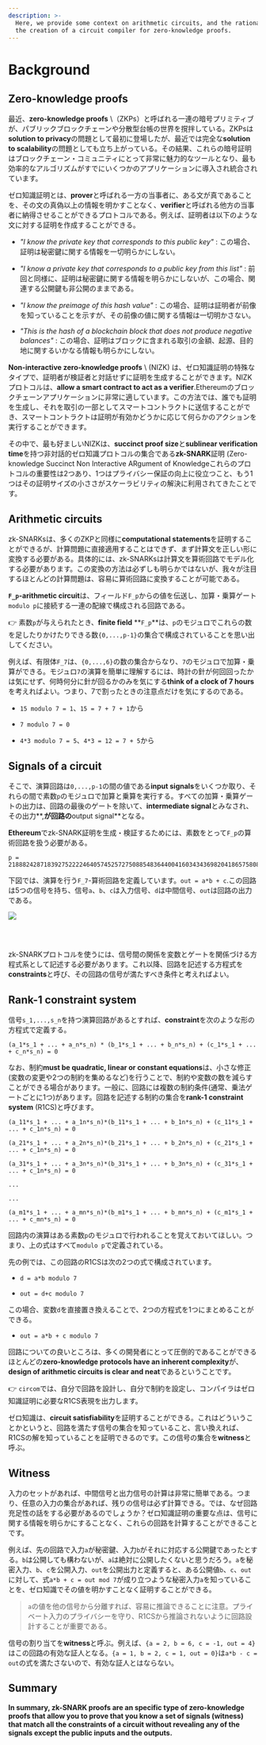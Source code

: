 ```yaml
---
description: >-
  Here, we provide some context on arithmetic circuits, and the rationale for
  the creation of a circuit compiler for zero-knowledge proofs.
---
```

# Background
## Zero-knowledge proofs <a id="zero-knowledge-proofs"></a>
最近、**zero-knowledge proofs** \（ZKPs）と呼ばれる一連の暗号プリミティブが、パブリックブロックチェーンや分散型台帳の世界を撹拌している。ZKPsは**solution to privacy**の問題として最初に登場したが、最近では完全な**solution to scalability**の問題としても立ち上がっている。その結果、これらの暗号証明はブロックチェーン・コミュニティにとって非常に魅力的なツールとなり、最も効率的なアルゴリズムがすでにいくつかのアプリケーションに導入され統合されています。

ゼロ知識証明とは、**prover**と呼ばれる一方の当事者に、ある文が真であることを、その文の真偽以上の情報を明かすことなく、**verifier**と呼ばれる他方の当事者に納得させることができるプロトコルである。例えば、証明者は以下のような文に対する証明を作成することができる。

* *"I know the private key that corresponds to this public key"* : この場合、証明は秘密鍵に関する情報を一切明らかにしない。

* *"I know a private key that corresponds to a public key from this list"* : 前回と同様に、証明は秘密鍵に関する情報を明らかにしないが、この場合、関連する公開鍵も非公開のままである。

* *"I know the preimage of this hash value"* : この場合、証明は証明者が前像を知っていることを示すが、その前像の値に関する情報は一切明かさない。

* *"This is the hash of a blockchain block that does not produce negative balances"* : この場合、証明はブロックに含まれる取引の金額、起源、目的地に関するいかなる情報も明らかにしない。

**Non-interactive zero-knowledge proofs** \ (NIZK) は、ゼロ知識証明の特殊なタイプで、証明者が検証者と対話せずに証明を生成することができます。NIZKプロトコルは、**allow a smart contract to act as a verifier**.Ethereumのブロックチェーンアプリケーションに非常に適しています。この方法では、誰でも証明を生成し、それを取引の一部としてスマートコントラクトに送信することができ、スマートコントラクトは証明が有効かどうかに応じて何らかのアクションを実行することができます。

その中で、最も好ましいNIZKは、**succinct proof size**と**sublinear verification time**を持つ非対話的ゼロ知識プロトコルの集合である**zk-SNARK**証明 \(Zero-knowledge Succinct Non Interactive ARgument of Knowledgeこれらのプロトコルの重要性は2つあり、1つはプライバシー保証の向上に役立つこと、もう1つはその証明サイズの小ささがスケーラビリティの解決に利用されてきたことです。

## Arithmetic circuits <a id="arithmetic-circuits"></a>
zk-SNARKsは、多くのZKPと同様に**computational statements**を証明することができるが、計算問題に直接適用することはできず、まず計算文を正しい形に変換する必要がある。具体的には、zk-SNARKsは計算文を算術回路でモデル化する必要があります。この変換の方法は必ずしも明らかではないが、我々が注目するほとんどの計算問題は、容易に算術回路に変換することが可能である。

**`F_p`-arithmetic circuit**は、フィールド`F_p`からの値を伝送し、加算・乗算ゲート`modulo p`に接続する一連の配線で構成される回路である。

👉 素数`p`が与えられたとき、**finite field** **`F_p`**は、`p`のモジュロでこれらの数を足したりかけたりできる数`{0,...,p-1}`の集合で構成されていることを思い出してください。

例えば、有限体`F_7`は、`{0,...,6}`の数の集合からなり、`7`のモジュロで加算・乗算ができる。モジュロ`7`の演算を簡単に理解するには、時計の針が何回回ったかは気にせず、何時何分に針が回るかのみを気にする**think of a clock of 7 hours**を考えればよい。つまり、7で割ったときの注意点だけを気にするのである。

* `15 modulo 7 = 1`、`15 = 7 + 7 + 1`から

* `7 modulo 7 = 0`

* `4*3 modulo 7 = 5`、`4*3 = 12 = 7 + 5`から

## Signals of a circuit <a id="signals-of-a-circuit"></a>
そこで、演算回路は`0,...,p-1`の間の値である**input signals**をいくつか取り、それらの間で素数`p`のモジュロで加算と乗算を実行する。すべての加算・乗算ゲートの出力は、回路の最後のゲートを除いて、**intermediate signal**とみなされ、その出力**,**が回路の**output signal**となる。

**Ethereum**でzk-SNARK証明を生成・検証するためには、素数をとって`F_p`の算術回路を扱う必要がある。

```text
p = 21888242871839275222246405745257275088548364400416034343698204186575808495617
```
下図では、演算を行う`F_7`-算術回路を定義しています。`out = a*b + c`.この回路は5つの信号を持ち、信号`a`、`b`、`c`は入力信号、`d`は中間信号、`out`は回路の出力である。

![](https://gblobscdn.gitbook.com/assets%2F-MDt-cjMfCLyy351MraT%2F-MHR5icu-Jxuas-UC7DY%2F-MHR60RuAQK6qNzhOPgE%2Foutput.jpg?alt=media&token=39d3d332-cac5-4546-ab43-9f489241ae50)

### ​ <a id="undefined"></a>
zk-SNARKプロトコルを使うには、信号間の関係を変数とゲートを関係づける方程式系として記述する必要があります。これ以降、回路を記述する方程式を**constraints**と呼び、その回路の信号が満たすべき条件と考えればよい。

## Rank-1 constraint system <a id="rank-1-constraint-system"></a>
信号`s_1,...,s_n`を持つ演算回路があるとすれば、**constraint**を次のような形の方程式で定義する。

`(a_1*s_1 + ... + a_n*s_n) * (b_1*s_1 + ... + b_n*s_n) + (c_1*s_1 + ... + c_n*s_n) = 0`

なお、制約**must be quadratic, linear or constant equations**は、小さな修正(変数の変更や2つの制約を集めるなど)を行うことで、制約や変数の数を減らすことができる場合があります。一般に、回路には複数の制約条件(通常、乗法ゲートごとに1つ)があります。回路を記述する制約の集合を**rank-1 constraint system** \(R1CS)と呼びます。

`(a_11*s_1 + ... + a_1n*s_n)*(b_11*s_1 + ... + b_1n*s_n) + (c_11*s_1 + ... + c_1n*s_n) = 0`

`(a_21*s_1 + ... + a_2n*s_n)*(b_21*s_1 + ... + b_2n*s_n) + (c_21*s_1 + ... + c_1n*s_n) = 0`

`(a_31*s_1 + ... + a_3n*s_n)*(b_31*s_1 + ... + b_3n*s_n) + (c_31*s_1 + ... + c_1n*s_n) = 0`

`...`

`...`

`(a_m1*s_1 + ... + a_mn*s_n)*(b_m1*s_1 + ... + b_mn*s_n) + (c_m1*s_1 + ... + c_mn*s_n) = 0`

回路内の演算はある素数`p`のモジュロで行われることを覚えておいてほしい。つまり、上の式はすべて`modulo p`で定義されている。

先の例では、この回路のR1CSは次の2つの式で構成されています。

* `d = a*b modulo 7`

* `out = d+c modulo 7`

この場合、変数`d`を直接置き換えることで、2つの方程式を1つにまとめることができる。

* `out = a*b + c modulo 7`

回路についての良いところは、多くの開発者にとって圧倒的であることができるほとんどの**zero-knowledge protocols have an inherent complexity**が、**design of arithmetic circuits is clear and neat**であるということです。

👉 `circom`では、自分で回路を設計し、自分で制約を設定し、コンパイラはゼロ知識証明に必要なR1CS表現を出力します。

ゼロ知識は、**circuit satisfiability**を証明することができる。これはどういうことかというと、回路を満たす信号の集合を知っていること、言い換えれば、R1CSの解を知っていることを証明できるのです。この信号の集合を**witness**と呼ぶ。

## Witness <a id="witness"></a>
入力のセットがあれば、中間信号と出力信号の計算は非常に簡単である。つまり、任意の入力の集合があれば、残りの信号は必ず計算できる。では、なぜ回路充足性の話をする必要があるのでしょうか？ゼロ知識証明の重要な点は、信号に関する情報を明らかにすることなく、これらの回路を計算することができることです。

例えば、先の回路で入力`a`が秘密鍵、入力`b`がそれに対応する公開鍵であったとする。`b`は公開しても構わないが、`a`は絶対に公開したくないと思うだろう。`a`を秘密入力、`b`、`c`を公開入力、`out`を公開出力と定義すると、ある公開値`b`、`c`、`out`に対して、式`a*b + c = out mod 7`が成り立つような秘密入力`a`を知っていることを、ゼロ知識でその値を明かすことなく証明することができる。

> `a`の値を他の信号から分離すれば、容易に推論できることに注意。プライベート入力のプライバシーを守り、R1CSから推論されないように回路設計することが重要である。

信号の割り当てを**witness**と呼ぶ。例えば、`{a = 2, b = 6, c = -1, out = 4}`はこの回路の有効な証人となる。`{a = 1, b = 2, c = 1, out = 0}`は`a*b - c = out`の式を満たさないので、有効な証人とはならない。

## Summary <a id="summary"></a>
**In summary, zk-SNARK proofs are an specific type of zero-knowledge proofs that allow you to prove that you know a set of signals \(witness\) that match all the constraints of a circuit without revealing any of the signals except the public inputs and the outputs.**

